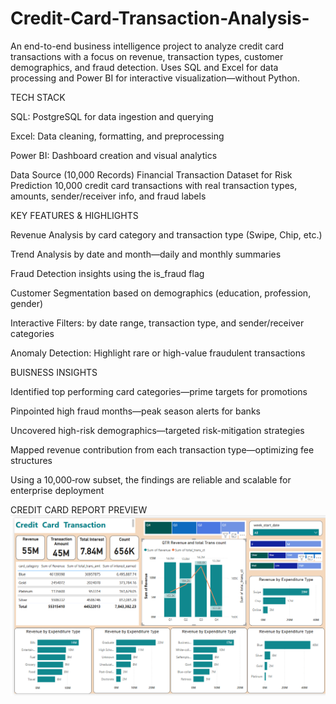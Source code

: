 # Credit-Card-Transaction-Analysis-
An end-to-end business intelligence project to analyze credit card transactions with a focus on revenue, transaction types, customer demographics, and fraud detection. Uses SQL and Excel for data processing and Power BI for interactive visualization—without Python.


TECH STACK

SQL: PostgreSQL for data ingestion and querying

Excel: Data cleaning, formatting, and preprocessing

Power BI: Dashboard creation and visual analytics

 Data Source (10,000 Records)
Financial Transaction Dataset for Risk Prediction
10,000 credit card transactions with real transaction types, amounts, sender/receiver info, and fraud labels 


 KEY FEATURES & HIGHLIGHTS

 
 Revenue Analysis by card category and transaction type (Swipe, Chip, etc.)

 Trend Analysis by date and month—daily and monthly summaries

Fraud Detection insights using the is_fraud flag

 Customer Segmentation based on demographics (education, profession, gender)

 Interactive Filters: by date range, transaction type, and sender/receiver categories

 Anomaly Detection: Highlight rare or high-value fraudulent transactions
 

 BUISNESS INSIGHTS
 
 Identified top performing card categories—prime targets for promotions

 Pinpointed high fraud months—peak season alerts for banks

 Uncovered high-risk demographics—targeted risk-mitigation strategies

 Mapped revenue contribution from each transaction type—optimizing fee structures

Using a 10,000‑row subset, the findings are reliable and scalable for enterprise deployment


CREDIT CARD REPORT PREVIEW ![Credit Card Report Preview](https://github.com/Adarsh6055/Credit-Card-Transaction-Analysis-/blob/main/CREDIT%20CARD%20REPORT.png?raw=true)

